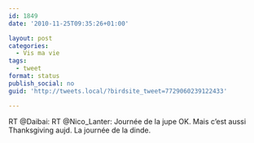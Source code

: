```yaml
---
id: 1849
date: '2010-11-25T09:35:26+01:00'

layout: post
categories:
  - Vis ma vie
tags:
  - tweet
format: status
publish_social: no
guid: 'http://tweets.local/?birdsite_tweet=7729060239122433'

---
```


RT @Daibai: RT @Nico\_Lanter: Journée de la jupe OK. Mais c’est aussi Thanksgiving aujd. La journée de la dinde.